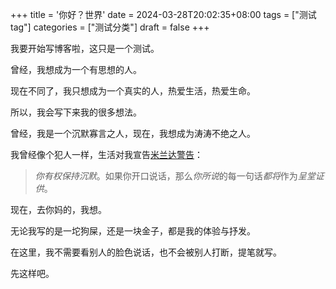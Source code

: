 +++
title = '你好？世界'
date = 2024-03-28T20:02:35+08:00
tags = ["测试tag"]
categories = ["测试分类"]
draft = false
+++

我要开始写博客啦，这只是一个测试。

曾经，我想成为一个有思想的人。

现在不同了，我只想成为一个真实的人，热爱生活，热爱生命。

所以，我会写下来我的很多想法。

曾经，我是一个沉默寡言之人，现在，我想成为涛涛不绝之人。

我曾经像个犯人一样，生活对我宣告[米兰达警告](https://zh.wikipedia.org/zh-hans/米兰达警告)：

> *你有权保持沉默*。如果你开口说话，那么*你所说*的每一句话*都将*作为*呈堂证供*。

现在，去你妈的，我想。

无论我写的是一坨狗屎，还是一块金子，都是我的体验与抒发。

在这里，我不需要看别人的脸色说话，也不会被别人打断，提笔就写。

先这样吧。